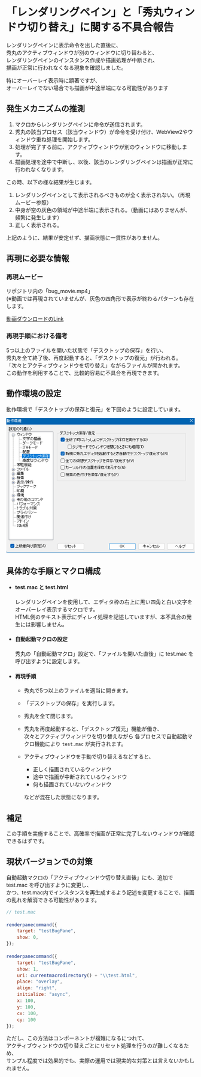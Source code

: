 # 「レンダリングペイン」と「秀丸ウィンドウ切り替え」に関する不具合報告

レンダリングペインに表示命令を出した直後に、  
秀丸のアクティブウィンドウが別のウィンドウに切り替わると、  
レンダリングペインのインスタンス作成や描画処理が中断され、  
描画が正常に行われなくなる現象を確認しました。  

特にオーバーレイ表示時に顕著ですが、  
オーバーレイでない場合でも描画が中途半端になる可能性があります

## 発生メカニズムの推測

1. マクロからレンダリングペインに命令が送信されます。
2. 秀丸の該当プロセス（該当ウィンドウ）が命令を受け付け、WebView2やウィンドウ重ね処理を開始します。
3. 処理が完了する前に、アクティブウィンドウが別のウィンドウに移動します。
4. 描画処理を途中で中断し、以後、該当のレンダリングペインは描画が正常に行われなくなります。

この時、以下の様な結果が生じます。

1. レンダリングペインとして表示されるべきものが全く表示されない。（再現ムービー参照）
2. 中身が空の灰色の領域が中途半端に表示される。（動画にはありませんが、頻繁に発生します）
3. 正しく表示される。
 
上記のように、結果が安定せず、描画状態に一貫性がありません。


## 再現に必要な情報

### 再現ムービー

リポジトリ内の「bug_movie.mp4」  
 (※動画では再現されていませんが、灰色の四角形で表示が終わるパターンも存在します。  

<a href="https://github.com/komiyamma/hm_bug_renderpane_activewindow/raw/refs/heads/main/bug_movie.mp4">動画ダウンロードのLink</a>

### 再現手順における備考

5つ以上のファイルを開いた状態で「デスクトップの保存」を行い、  
秀丸を全て終了後、再度起動すると、「デスクトップの復元」が行われる。  
「次々とアクティブウィンドウを切り替え」ながらファイルが開かれます。  
この動作を利用することで、比較的容易に不具合を再現できます。

## 動作環境の設定

動作環境で「デスクトップの保存と復元」を下図のように設定しています。  

<img src="./env_desktop_save_and_loadpng.png">

## 具体的な手順とマクロ構成

- #### test.mac と test.html

	レンダリングペインを使用して、エディタ枠の右上に黒い四角と白い文字をオーバーレイ表示するマクロです。  
	HTML側のテキスト表示にディレイ処理を記述していますが、本不具合の発生には影響しません。  

- #### 自動起動マクロの設定
  
	秀丸の「自動起動マクロ」設定で、「ファイルを開いた直後」に test.mac を呼び出すように設定します。

- #### 再現手順

  - 秀丸で5つ以上のファイルを適当に開きます。
  - 「デスクトップの保存」を実行します。
  - 秀丸を全て閉じます。
  - 秀丸を再度起動すると、「デスクトップ復元」機能が働き、  
    次々とアクティブウィンドウを切り替えながら 各プロセスで自動起動マクロ機能により `test.mac` が実行されます。
  - アクティブウィンドウを手動で切り替えるなどすると、  
    - 正しく描画されているウィンドウ
    - 途中で描画が中断されているウィンドウ
    - 何も描画されていないウィンドウ
  
    などが混在した状態になります。

## 補足

この手順を実施することで、高確率で描画が正常に完了しないウィンドウが確認できるはずです。


## 現状バージョンでの対策

自動起動マクロの「アクティブウィンドウ切り替え直後」にも、追加で test.mac を呼び出すように変更し、  
かつ、test.mac内でインスタンスを再生成するよう記述を変更することで、描画の乱れを解消できる可能性があります。

```javascript
// test.mac

renderpanecommand({
    target: "testBugPane",
    show: 0,
});

renderpanecommand({
    target: "testBugPane",
    show: 1,
    uri: currentmacrodirectory() + "\\test.html",
    place: "overlay",
    align: "right",
    initialize: "async",
    x: 100,
    y: 100,
    cx: 100,
    cy: 100
});
```

ただし、この方法はコンポーネントが複雑になるにつれて、  
アクティブウィンドウの切り替えごとにリセット処理を行うのが難しくなるため、  
サンプル程度では効果的でも、実際の運用では現実的な対策とは言えないかもしれません。


